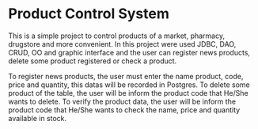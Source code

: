 # Product Control System

This is a simple project to control products of a market, pharmacy, drugstore and more convenient. In this project were used JDBC, DAO, CRUD, OO and graphic interface and the user can register news products, delete some product registered or check a product.

To register news products, the user must enter the name product, code, price and quantity, this datas will be recorded in Postgres. To delete some product of the table, the user will be inform the product code that He/She wants to delete. To verify the product data, the user will be inform the product code that He/She wants to check the name, price and quantity available in stock.

